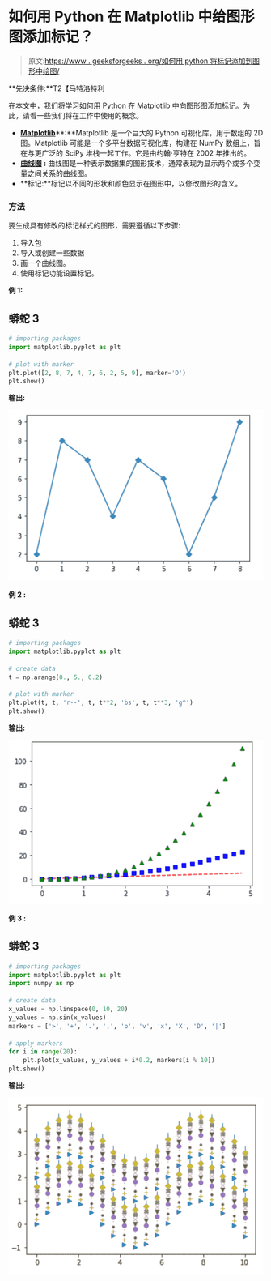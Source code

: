 # 如何用 Python 在 Matplotlib 中给图形图添加标记？

> 原文:[https://www . geeksforgeeks . org/如何用 python 将标记添加到图形中绘图/](https://www.geeksforgeeks.org/how-to-add-markers-to-a-graph-plot-in-matplotlib-with-python/)

**先决条件:**T2【马特洛特利

在本文中，我们将学习如何用 Python 在 Matplotlib 中向图形图添加标记。为此，请看一些我们将在工作中使用的概念。

*   [**Matplotlib**](https://www.geeksforgeeks.org/python-introduction-matplotlib/)**:**Matplotlib 是一个巨大的 Python 可视化库，用于数组的 2D 图。Matplotlib 可能是一个多平台数据可视化库，构建在 NumPy 数组上，旨在与更广泛的 SciPy 堆栈一起工作。它是由约翰·亨特在 2002 年推出的。
*   [**曲线图**](https://www.geeksforgeeks.org/graph-plotting-in-python-set-1/) **:** 曲线图是一种表示数据集的图形技术，通常表现为显示两个或多个变量之间关系的曲线图。
*   **标记:**标记以不同的形状和颜色显示在图形中，以修改图形的含义。

### 方法

要生成具有修改的标记样式的图形，需要遵循以下步骤:

1.  导入包
2.  导入或创建一些数据
3.  画一个曲线图。
4.  使用标记功能设置标记。

**例 1:**

## 蟒蛇 3

```py
# importing packages
import matplotlib.pyplot as plt

# plot with marker
plt.plot([2, 8, 7, 4, 7, 6, 2, 5, 9], marker='D')
plt.show()
```

**输出:**

![](img/2aa2eee276d24991bc31bb35a93b1958.png)

**例 2 :**

## 蟒蛇 3

```py
# importing packages
import matplotlib.pyplot as plt

# create data
t = np.arange(0., 5., 0.2)

# plot with marker
plt.plot(t, t, 'r--', t, t**2, 'bs', t, t**3, 'g^')
plt.show()
```

**输出:**

![](img/b224ae2e4da58137384be5a27a8d1038.png)

**例 3 :**

## 蟒蛇 3

```py
# importing packages
import matplotlib.pyplot as plt
import numpy as np

# create data
x_values = np.linspace(0, 10, 20)
y_values = np.sin(x_values)
markers = ['>', '+', '.', ',', 'o', 'v', 'x', 'X', 'D', '|']

# apply markers
for i in range(20):
    plt.plot(x_values, y_values + i*0.2, markers[i % 10])
plt.show()
```

**输出:**

![](img/b67f6498d6f7b2e182ad4c81e0691601.png)